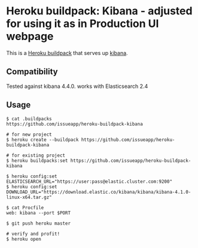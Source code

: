 Heroku buildpack: Kibana - adjusted for using it as in Production UI webpage
================================================================================

This is a [Heroku buildpack](http://devcenter.heroku.com/articles/buildpacks) that serves up [kibana](https://www.elastic.co/downloads/kibana).

Compatibility
-------------

Tested against kibana 4.4.0.
works with Elasticsearch 2.4

Usage
-----

    $ cat .buildpacks
    https://github.com/issueapp/heroku-buildpack-kibana

    # for new project
    $ heroku create --buildpack https://github.com/issueapp/heroku-buildpack-kibana

    # for existing project
    $ heroku buildpacks:set https://github.com/issueapp/heroku-buildpack-kibana

    $ heroku config:set ELASTICSEARCH_URL="https://user:pass@elastic.cluster.com:9200"
    $ heroku config:set DOWNLOAD_URL="https://download.elastic.co/kibana/kibana/kibana-4.1.0-linux-x64.tar.gz"

    $ cat Procfile
    web: kibana --port $PORT

    $ git push heroku master

    # verify and profit!
    $ heroku open
